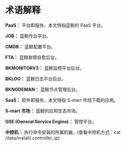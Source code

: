 # 术语解释

**PaaS：** 平台即服务，本文特指蓝鲸的 PaaS 平台。

**JOB：** 蓝鲸作业平台。

**CMDB：** 蓝鲸配置平台。

**FTA：** 蓝鲸故障自愈后台。

**BKMONITORV3：** 蓝鲸监控平台后台。

**BKLOG：** 蓝鲸日志平台后台。

**BKNODEMAN：** 蓝鲸节点管理后台。

**SaaS：** 软件即服务，本文特指 S-mart 市场下载的应用。

**S-mart 市场：** 蓝鲸的应用生态市场。

**GSE (General Service Engine)：** 管控平台。

**中控机：** 执行命令安装的所属机器。(查看中控机方式：cat /data/install/.controller_ip)

